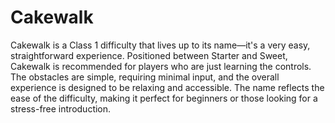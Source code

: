 # Cakewalk

Cakewalk is a Class 1 difficulty that lives up to its name—it's a very easy, straightforward experience. Positioned between Starter and Sweet, Cakewalk is recommended for players who are just learning the controls. The obstacles are simple, requiring minimal input, and the overall experience is designed to be relaxing and accessible. The name reflects the ease of the difficulty, making it perfect for beginners or those looking for a stress-free introduction.
